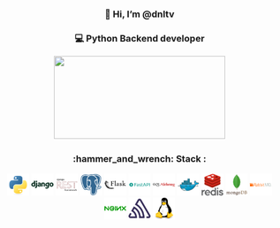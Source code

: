 <div align="center">
  <h3>  👋  Hi, I’m @dnltv</h3>
  <h3>  💻  Python Backend developer</h3>
  <img src="https://media.giphy.com/media/3kPDmoWdBpQPNhCnUG/giphy.gif?cid=ecf05e479ylkd3x4nm0kf0gyntldeq2ybab2g7pgonfl4e4k&ep=v1_gifs_related&rid=giphy.gif&ct=s" width="310" height="150"/>
</div>

<!---
dnltv/dnltv is a ✨ special ✨ repository because its `README.md` (this file) appears on your GitHub profile.
You can click the Preview link to take a look at your changes.
--->

<div align="center">
  <h3>:hammer_and_wrench: Stack :</h3>
  <img src="https://github.com/devicons/devicon/blob/master/icons/python/python-original.svg" width="40" height="40"/>
  <img src="https://github.com/devicons/devicon/blob/master/icons/django/django-plain-wordmark.svg" width="40" height="40"/>
  <img src="https://github.com/devicons/devicon/blob/master/icons/djangorest/djangorest-original-wordmark.svg" width="40" height="40"/>
  <img src="https://github.com/devicons/devicon/blob/master/icons/postgresql/postgresql-plain.svg" width="40" height="40"/>
  <img src="https://github.com/devicons/devicon/blob/master/icons/flask/flask-original-wordmark.svg" width="40" height="40"/>
  <img src="https://github.com/devicons/devicon/blob/master/icons/fastapi/fastapi-original-wordmark.svg" width="40" height="40"/>
  <img src="https://github.com/devicons/devicon/blob/master/icons/sqlalchemy/sqlalchemy-original-wordmark.svg" width="40" height="40"/>
  <img src="https://github.com/devicons/devicon/blob/master/icons/docker/docker-original.svg" width="40" height="40"/>
  <img src="https://github.com/devicons/devicon/blob/master/icons/redis/redis-original-wordmark.svg" width="40" height="40"/>
  <img src="https://github.com/devicons/devicon/blob/master/icons/mongodb/mongodb-original-wordmark.svg" width="40" height="40"/>
  <img src="https://github.com/devicons/devicon/blob/master/icons/rabbitmq/rabbitmq-original-wordmark.svg" width="40" height="40"/>
  <img src="https://github.com/devicons/devicon/blob/master/icons/nginx/nginx-original.svg" width="40" height="40"/>
  <img src="https://github.com/devicons/devicon/blob/master/icons/sentry/sentry-original.svg" width="40" height="40"/>
  <img src="https://github.com/devicons/devicon/blob/master/icons/linux/linux-original.svg" width="40" height="40"/>
</div>
